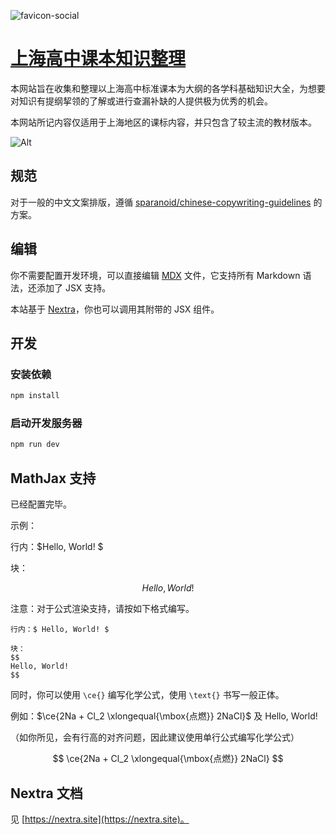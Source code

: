 ![favicon-social](https://knowledge.clckblog.space/favicon-social.png)

# [上海高中课本知识整理](https://knowledge.clckblog.space/)

本网站旨在收集和整理以上海高中标准课本为大纲的各学科基础知识大全，为想要对知识有提纲挈领的了解或进行查漏补缺的人提供极为优秀的机会。

本网站所记内容仅适用于上海地区的课标内容，并只包含了较主流的教材版本。

![Alt](https://repobeats.axiom.co/api/embed/c12aadd264af6d5f99fbebdc363a178cc6071387.svg "Repobeats analytics image")

## 规范

对于一般的中文文案排版，遵循 [sparanoid/chinese-copywriting-guidelines](https://github.com/sparanoid/chinese-copywriting-guidelines) 的方案。

## 编辑

你不需要配置开发环境，可以直接编辑 [MDX](https://mdxjs.com/) 文件，它支持所有 Markdown 语法，还添加了 JSX 支持。

本站基于 [Nextra](https://nextra.site/)，你也可以调用其附带的 JSX 组件。

## 开发

### 安装依赖

```sh
npm install
```

### 启动开发服务器

```sh
npm run dev
```

## MathJax 支持

已经配置完毕。

示例：

行内：$Hello, World! $

块：

$$
Hello, World! 
$$

注意：对于公式渲染支持，请按如下格式编写。

```
行内：$ Hello, World! $

块：
$$
Hello, World! 
$$
```

同时，你可以使用 `\ce{}` 编写化学公式，使用 `\text{}` 书写一般正体。

例如：$\ce{2Na + Cl_2 \xlongequal{\mbox{点燃}} 2NaCl}$ 及 $\text{Hello, World! }$

（如你所见，会有行高的对齐问题，因此建议使用单行公式编写化学公式）

$$
\ce{2Na + Cl_2 \xlongequal{\mbox{点燃}} 2NaCl}
$$

## Nextra 文档

见 [https://nextra.site](https://nextra.site)。
